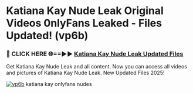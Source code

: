 # Katiana Kay Nude Leak Original Videos 0nlyFans Leaked - Files Updated! (vp6b)

<h3>🔴 CLICK HERE 🌐==►► <a href="https://tinyurl.com/5h6xmrr3" rel="nofollow">Katiana Kay Nude Leak Updated Files</a></h3>

Get Katiana Kay Nude Leak and all content. Now you can access all videos and pictures of Katiana Kay Nude Leak. New Updated Files 2025!

[![vp6b](https://i.imgur.com/KVD873Z.gif)](https://tinyurl.com/5h6xmrr3)
katiana kay onlyfans nudes